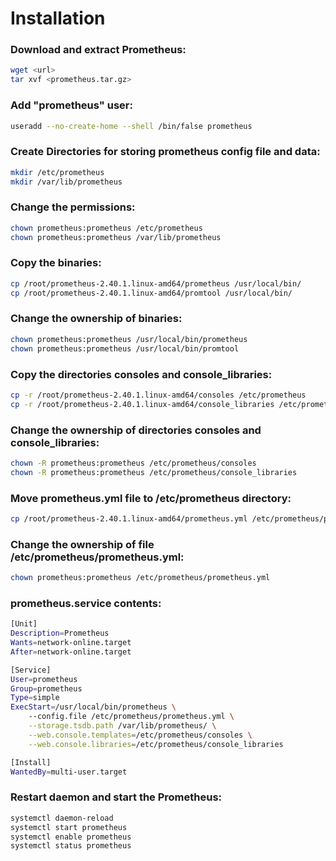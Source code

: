 

# Installation
### Download and extract Prometheus: 
```sh
wget <url>
tar xvf <prometheus.tar.gz>
```
### Add "prometheus" user:
```sh
useradd --no-create-home --shell /bin/false prometheus
```
### Create Directories for storing prometheus config file and data:
```sh
mkdir /etc/prometheus
mkdir /var/lib/prometheus
```
### Change the permissions:
```sh
chown prometheus:prometheus /etc/prometheus
chown prometheus:prometheus /var/lib/prometheus
```
### Copy the binaries:
```sh
cp /root/prometheus-2.40.1.linux-amd64/prometheus /usr/local/bin/
cp /root/prometheus-2.40.1.linux-amd64/promtool /usr/local/bin/
```
### Change the ownership of binaries:
```sh
chown prometheus:prometheus /usr/local/bin/prometheus
chown prometheus:prometheus /usr/local/bin/promtool
```
### Copy the directories consoles and console_libraries:
```sh
cp -r /root/prometheus-2.40.1.linux-amd64/consoles /etc/prometheus
cp -r /root/prometheus-2.40.1.linux-amd64/console_libraries /etc/prometheus
```
### Change the ownership of directories consoles and console_libraries:
```sh
chown -R prometheus:prometheus /etc/prometheus/consoles
chown -R prometheus:prometheus /etc/prometheus/console_libraries
```
### Move prometheus.yml file to /etc/prometheus directory:
```sh
cp /root/prometheus-2.40.1.linux-amd64/prometheus.yml /etc/prometheus/prometheus.yml
```
### Change the ownership of file /etc/prometheus/prometheus.yml:
```sh
chown prometheus:prometheus /etc/prometheus/prometheus.yml
```
### prometheus.service contents:
```sh
[Unit]
Description=Prometheus
Wants=network-online.target
After=network-online.target

[Service]
User=prometheus
Group=prometheus
Type=simple
ExecStart=/usr/local/bin/prometheus \
    --config.file /etc/prometheus/prometheus.yml \
    --storage.tsdb.path /var/lib/prometheus/ \
    --web.console.templates=/etc/prometheus/consoles \
    --web.console.libraries=/etc/prometheus/console_libraries

[Install]
WantedBy=multi-user.target
```
### Restart daemon and start the Prometheus:
```sh
systemctl daemon-reload
systemctl start prometheus
systemctl enable prometheus
systemctl status prometheus
```
